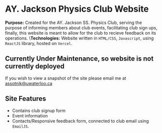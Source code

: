 # AY. Jackson Physics Club Website

**Purpose:** Created for the AY. Jackson SS. Physics Club, serving the purpose of informing members about club events, facilitating club sign ups, finally, this website is meant to allow for the club to recieve feedback on its operations.
\\**Technologies:** Website written in `HTML/CSS`, `Javascript`, using `ReactJS` library, hosted on `Vercel`.

## **Currently Under Maintenance, so website is not currently deployed**

If you wish to view a snapshot of the site please email me at assotnik@uwaterloo.ca

## Site Features

- Contains club signup form
- Event information
- Contacts/Responsive feedback form, connected to club email using `EmailJS`.
